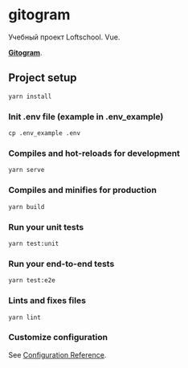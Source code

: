 # gitogram
Учебный проект Loftschool. Vue.

[**Gitogram**](https://www.figma.com/file/AiPdTayJTU9HSp8ZqE8Qfq/Gitogram?node-id=311%3A1777).


## Project setup
```
yarn install
```
### Init .env file (example in .env_example)
```
cp .env_example .env
```

### Compiles and hot-reloads for development
```
yarn serve
```

### Compiles and minifies for production
```
yarn build
```

### Run your unit tests
```
yarn test:unit
```

### Run your end-to-end tests
```
yarn test:e2e
```

### Lints and fixes files
```
yarn lint
```

### Customize configuration
See [Configuration Reference](https://cli.vuejs.org/config/).
